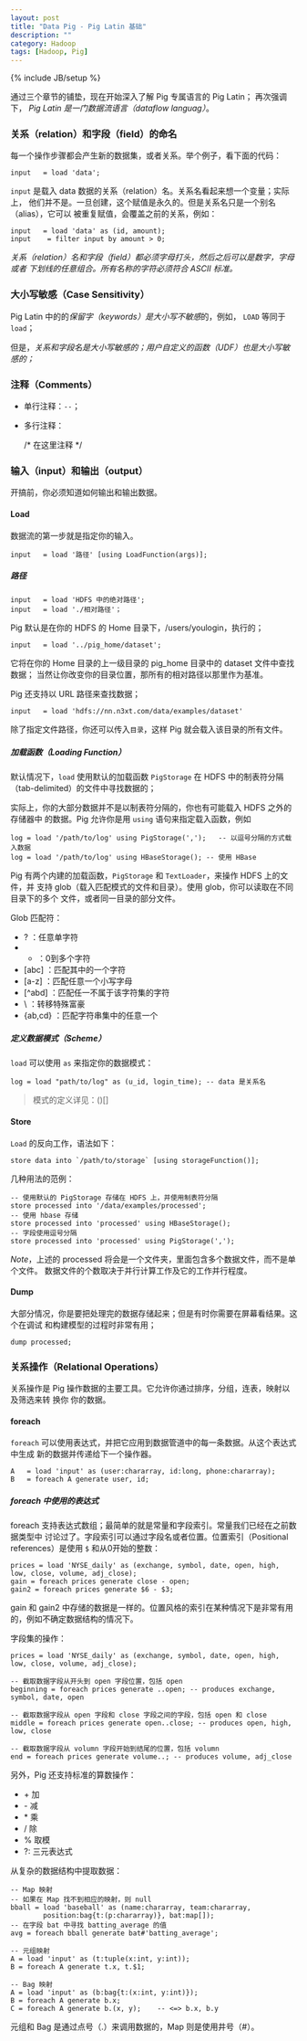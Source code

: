 ```yaml
---
layout: post
title: "Data Pig - Pig Latin 基础"
description: ""
category: Hadoop
tags: [Hadoop, Pig]
---
```

{% include JB/setup %}

通过三个章节的铺垫，现在开始深入了解 Pig 专属语言的 Pig Latin；
再次强调下， *Pig Latin 是一门数据流语言（dataflow languag）*。

### 关系（relation）和字段（field）的命名

每一个操作步骤都会产生新的数据集，或者关系。举个例子，看下面的代码：

    input   = load 'data';

`input` 是载入 data 数据的关系（relation）名。关系名看起来想一个变量；实际上，
他们并不是。一旦创建，这个赋值是永久的。但是关系名只是一个别名（alias），它可以
被重复赋值，会覆盖之前的关系，例如：

    input   = load 'data' as (id, amount);
    input    = filter input by amount > 0;

*关系（relation）名和字段（field）都必须字母打头，然后之后可以是数字，字母或者
下划线的任意组合。所有名称的字符必须符合 ASCII 标准。*

### 大小写敏感（Case Sensitivity）

Pig Latin 中的的*保留字（keywords）*是*大小写不敏感*的，例如， `LOAD` 等同于 `load`；

但是，*关系和字段名是大小写敏感的；用户自定义的函数（UDF）也是大小写敏感的；*

### 注释（Comments）

+ 单行注释：`--`；
+ 多行注释：

    /* 
       在这里注释
     */

### 输入（input）和输出（output）

开搞前，你必须知道如何输出和输出数据。

#### Load

数据流的第一步就是指定你的输入。

    input   = load '路径' [using LoadFunction(args)];


##### 路径

    input   = load 'HDFS 中的绝对路径';
    input   = load './相对路径'；

Pig 默认是在你的 HDFS 的 Home 目录下，/users/youlogin，执行的；

    input   = load '../pig_home/dataset';

它将在你的 Home 目录的上一级目录的 pig_home 目录中的 dataset 文件中查找数据；
当然让你改变你的目录位置，那所有的相对路径以那里作为基准。

Pig 还支持以 URL 路径来查找数据；

    input   = load 'hdfs://nn.n3xt.com/data/examples/dataset'

除了指定文件路径，你还可以传入`目录`，这样 Pig 就会载入该目录的所有文件。

##### 加载函数（Loading Function）

默认情况下，`load` 使用默认的加载函数 `PigStorage` 在 HDFS 中的制表符分隔
（tab-delimited）的文件中寻找数据的；

实际上，你的大部分数据并不是以制表符分隔的，你也有可能载入 HDFS 之外的存储器中
的数据。Pig 允许你是用 `using` 语句来指定载入函数，例如

    log = load '/path/to/log' using PigStorage(',');   -- 以逗号分隔的方式载入数据
    log = load '/path/to/log' using HBaseStorage(); -- 使用 HBase

Pig 有两个内建的加载函数，`PigStorage` 和 `TextLoader`，来操作 HDFS 上的文件，并
支持 glob（载入匹配模式的文件和目录）。使用 glob，你可以读取在不同目录下的多个
文件，或者同一目录的部分文件。

Glob 匹配符：

+ ? ：任意单字符
+ * ：0到多个字符
+ [abc] ：匹配其中的一个字符
+ [a-z] ：匹配任意一个小写字母
+ [^abd]    ：匹配任一不属于该字符集的字符
+ \    ：转移特殊富豪
+ {ab,cd}   ：匹配字符串集中的任意一个

##### 定义数据模式（Scheme）

`load` 可以使用 `as` 来指定你的数据模式：

    log = load "path/to/log" as (u_id, login_time); -- data 是关系名

> 模式的定义详见：()[]

#### Store

`Load` 的反向工作，语法如下：

    store data into `/path/to/storage` [using storageFunction()];

几种用法的范例：

    -- 使用默认的 PigStorage 存储在 HDFS 上，并使用制表符分隔
    store processed into '/data/examples/processed';
    -- 使用 hbase 存储
    store processed into 'processed' using HBaseStorage();
    -- 字段使用逗号分隔
    store processed into 'processed' using PigStorage(',');

*Note*，上述的 processed 将会是一个文件夹，里面包含多个数据文件，而不是单个文件。
数据文件的个数取决于并行计算工作及它的工作并行程度。

#### Dump

大部分情况，你是要把处理完的数据存储起来；但是有时你需要在屏幕看结果。这个在调试
和构建模型的过程时非常有用；

    dump processed;

### 关系操作（Relational Operations）

关系操作是 Pig 操作数据的主要工具。它允许你通过排序，分组，连表，映射以及筛选来转
换你 你的数据。

#### foreach

`foreach` 可以使用表达式，并把它应用到数据管道中的每一条数据。从这个表达式中生成
新的数据并传递给下一个操作器。

    A   = load 'input' as (user:chararray, id:long, phone:chararray);
    B   = foreach A generate user, id;

##### foreach 中使用的表达式

foreach 支持表达式数组；最简单的就是常量和字段索引。常量我们已经在之前数据类型中
讨论过了。字段索引可以通过字段名或者位置。位置索引（Positional references）是使用
`$` 和从0开始的整数：

    prices = load 'NYSE_daily' as (exchange, symbol, date, open, high, low, close, volume, adj_close);
    gain = foreach prices generate close - open; 
    gain2 = foreach prices generate $6 - $3;

gain 和 gain2 中存储的数据是一样的。位置风格的索引在某种情况下是非常有用的，例如不确定数据结构的情况下。

字段集的操作：

    prices = load 'NYSE_daily' as (exchange, symbol, date, open, high, low, close, volume, adj_close);

    -- 截取数据字段从开头到 open 字段位置，包括 open
    beginning = foreach prices generate ..open; -- produces exchange, symbol, date, open 

    -- 截取数据字段从 open 字段和 close 字段之间的字段，包括 open 和 close
    middle = foreach prices generate open..close; -- produces open, high, low, close 

    -- 截取数据字段从 volumn 字段开始到结尾的位置，包括 volumn
    end = foreach prices generate volume..; -- produces volume, adj_close

另外，Pig 还支持标准的算数操作：

+ \+ 加
+ \- 减
+ \* 乘
+ /   除
+ % 取模
+ ?:    三元表达式

从复杂的数据结构中提取数据：

    -- Map 映射
    -- 如果在 Map 找不到相应的映射，则 null
    bball = load 'baseball' as (name:chararray, team:chararray, 
            position:bag{t:(p:chararray)}, bat:map[]);
    -- 在字段 bat 中寻找 batting_average 的值
    avg = foreach bball generate bat#'batting_average';

    -- 元组映射
    A = load 'input' as (t:tuple(x:int, y:int)); 
    B = foreach A generate t.x, t.$1;

    -- Bag 映射
    A = load 'input' as (b:bag{t:(x:int, y:int)}); 
    B = foreach A generate b.x;
    C = foreach A generate b.(x, y);    -- <=> b.x, b.y

元组和 Bag 是通过点号（.）来调用数据的，Map 则是使用井号（#）。









